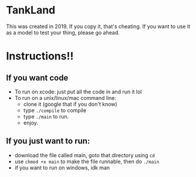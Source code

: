 # TankLand
This was created in 2019.
If you copy it, that's cheating.
If you want to use it as a model to test your thing, please go ahead. 
# Instructions!!
## If you want code
 - To run on xcode: just put all the code in and run it lol
 - To run on a unix/linux/mac command line:
   - clone it (google that if you don't know)
   - type `./compile` to compile
   - type `./main` to run.
   - enjoy.
## If you just want to run:
- download the file called main, goto that directory using `cd`
- use `chmod +x main` to make the file runnable, then do `./main`
- if you want to run on windows, idk man
